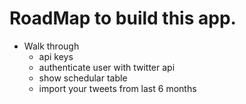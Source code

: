 # RoadMap to build this app.

- Walk through
  - api keys
  - authenticate user with twitter api
  - show schedular table
  - import your tweets from last 6 months
